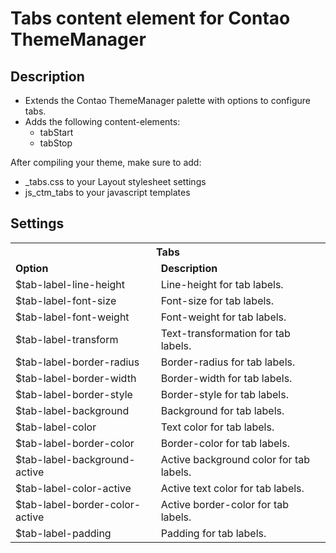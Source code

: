 # Tabs content element for Contao ThemeManager

## Description
- Extends the Contao ThemeManager palette with options to configure tabs.
- Adds the following content-elements:
    - tabStart
    - tabStop

After compiling your theme, make sure to add:
- _tabs.css to your Layout stylesheet settings
- js_ctm_tabs to your javascript templates

## Settings
<table>
  <tr>
    <th colspan="2"><strong>Tabs</strong></th>
  </tr>
  <tr>
    <td><strong>Option</strong></td>
    <td><strong>Description</strong></td>
  </tr>
  <tr>
    <td>$tab-label-line-height</td>
    <td>Line-height for tab labels.</td>
  </tr>
  <tr>
    <td>$tab-label-font-size</td>
    <td>Font-size for tab labels.</td>
  </tr>
  <tr>
    <td>$tab-label-font-weight</td>
    <td>Font-weight for tab labels.</td>
  </tr>
  <tr>
    <td>$tab-label-transform</td>
    <td>Text-transformation for tab labels.</td>
  </tr>
  <tr>
    <td>$tab-label-border-radius</td>
    <td>Border-radius for tab labels.</td>
  </tr>
  <tr>
    <td>$tab-label-border-width</td>
    <td>Border-width for tab labels.</td>
  </tr>
  <tr>
    <td>$tab-label-border-style</td>
    <td>Border-style for tab labels.</td>
  </tr>
  <tr>
    <td>$tab-label-background</td>
    <td>Background for tab labels.</td>
  </tr>
  <tr>
    <td>$tab-label-color</td>
    <td>Text color for tab labels.</td>
  </tr>
  <tr>
    <td>$tab-label-border-color</td>
    <td>Border-color for tab labels.</td>
  </tr>
  <tr>
    <td>$tab-label-background-active</td>
    <td>Active background color for tab labels.</td>
  </tr>
  <tr>
    <td>$tab-label-color-active</td>
    <td>Active text color for tab labels.</td>
  </tr>
  <tr>
    <td>$tab-label-border-color-active</td>
    <td>Active border-color for tab labels.</td>
  </tr>
  <tr>
    <td>$tab-label-padding</td>
    <td>Padding for tab labels.</td>
  </tr>
</table>
